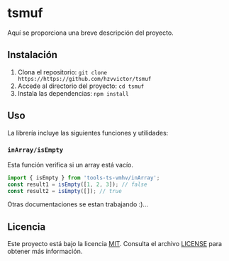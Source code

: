 # tsmuf

Aquí se proporciona una breve descripción del proyecto. 

## Instalación

1. Clona el repositorio: `git clone https://https://github.com/hzvvictor/tsmuf`
2. Accede al directorio del proyecto: `cd tsmuf`
3. Instala las dependencias: `npm install`

## Uso
  La librería incluye las siguientes funciones y utilidades:

### `inArray/isEmpty`
  Esta función verifica si un array está vacío.

  ```javascript
  import { isEmpty } from 'tools-ts-vmhv/inArray';
  const result1 = isEmpty([1, 2, 3]); // false
  const result2 = isEmpty([]); // true
  ```
  Otras documentaciones se estan trabajando :)...

## Licencia
 Este proyecto está bajo la licencia [MIT](LICENSE). Consulta el archivo [LICENSE](LICENSE) para obtener más información.
